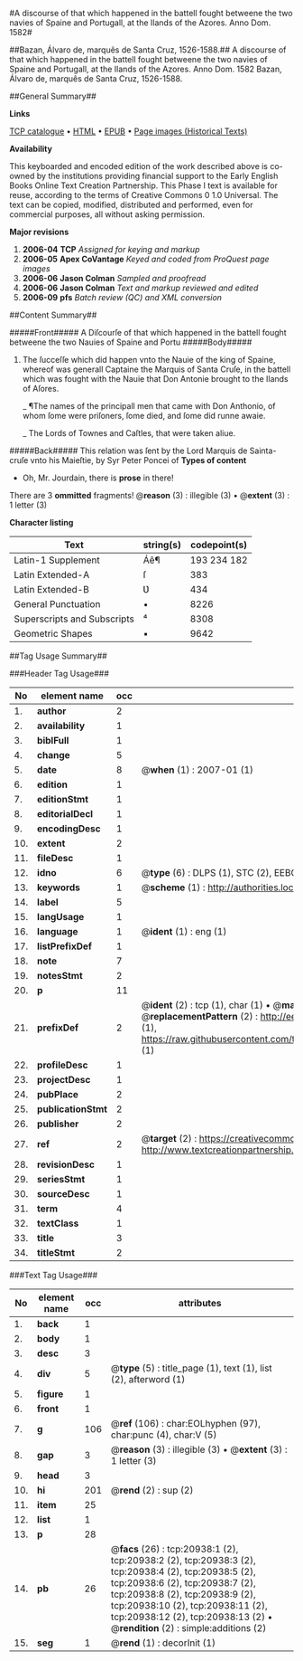 #A discourse of that which happened in the battell fought betweene the two navies of Spaine and Portugall, at the Ilands of the Azores. Anno Dom. 1582#

##Bazan, Álvaro de, marquês de Santa Cruz, 1526-1588.##
A discourse of that which happened in the battell fought betweene the two navies of Spaine and Portugall, at the Ilands of the Azores. Anno Dom. 1582
Bazan, Álvaro de, marquês de Santa Cruz, 1526-1588.

##General Summary##

**Links**

[TCP catalogue](http://www.ota.ox.ac.uk/tcp/)  • 
[HTML](http://tei.it.ox.ac.uk/tcp/Texts-HTML/free/A00/A00924.html)  • 
[EPUB](http://tei.it.ox.ac.uk/tcp/Texts-EPUB/free/A00/A00924.epub) • 
[Page images (Historical Texts)](https://data.historicaltexts.jisc.ac.uk/view?pubId=eebo-99855444e&pageId=eebo-99855444e-20938-1)

**Availability**

This keyboarded and encoded edition of the
	       work described above is co-owned by the institutions
	       providing financial support to the Early English Books
	       Online Text Creation Partnership. This Phase I text is
	       available for reuse, according to the terms of Creative
	       Commons 0 1.0 Universal. The text can be copied,
	       modified, distributed and performed, even for
	       commercial purposes, all without asking permission.

**Major revisions**

1. __2006-04__ __TCP__ *Assigned for keying and markup*
1. __2006-05__ __Apex CoVantage__ *Keyed and coded from ProQuest page images*
1. __2006-06__ __Jason Colman__ *Sampled and proofread*
1. __2006-06__ __Jason Colman__ *Text and markup reviewed and edited*
1. __2006-09__ __pfs__ *Batch review (QC) and XML conversion*

##Content Summary##

#####Front#####
A Diſcourſe of that which happened in the battell fought betweene the two Nauies of Spaine and Portu
#####Body#####

1. The ſucceſſe which did happen vnto the Nauie of the king of Spaine, whereof was generall Captaine the Marquis of Santa Cruſe, in the battell which was fought with the Nauie that Don Antonie brought to the Ilands of Aſores.

    _ ¶The names of the principall men that came with Don Anthonio, of whom ſome were priſoners, ſome died, and ſome did runne awaie.

    _ The Lords of Townes and Caſtles, that were taken aliue.

#####Back#####
This relation was ſent by the Lord Marquis de Sainta-cruſe vnto his Maieſtie, by Syr Peter Poncei of
**Types of content**

  * Oh, Mr. Jourdain, there is **prose** in there!

There are 3 **ommitted** fragments! 
 @__reason__ (3) : illegible (3)  •  @__extent__ (3) : 1 letter (3)

**Character listing**


|Text|string(s)|codepoint(s)|
|---|---|---|
|Latin-1 Supplement|Áê¶|193 234 182|
|Latin Extended-A|ſ|383|
|Latin Extended-B|Ʋ|434|
|General Punctuation|•|8226|
|Superscripts             and Subscripts|⁴|8308|
|Geometric Shapes|▪|9642|

##Tag Usage Summary##

###Header Tag Usage###

|No|element name|occ|attributes|
|---|---|---|---|
|1.|__author__|2||
|2.|__availability__|1||
|3.|__biblFull__|1||
|4.|__change__|5||
|5.|__date__|8| @__when__ (1) : 2007-01 (1)|
|6.|__edition__|1||
|7.|__editionStmt__|1||
|8.|__editorialDecl__|1||
|9.|__encodingDesc__|1||
|10.|__extent__|2||
|11.|__fileDesc__|1||
|12.|__idno__|6| @__type__ (6) : DLPS (1), STC (2), EEBO-CITATION (1), PROQUEST (1), VID (1)|
|13.|__keywords__|1| @__scheme__ (1) : http://authorities.loc.gov/ (1)|
|14.|__label__|5||
|15.|__langUsage__|1||
|16.|__language__|1| @__ident__ (1) : eng (1)|
|17.|__listPrefixDef__|1||
|18.|__note__|7||
|19.|__notesStmt__|2||
|20.|__p__|11||
|21.|__prefixDef__|2| @__ident__ (2) : tcp (1), char (1)  •  @__matchPattern__ (2) : ([0-9\-]+):([0-9IVX]+) (1), (.+) (1)  •  @__replacementPattern__ (2) : http://eebo.chadwyck.com/downloadtiff?vid=$1&page=$2 (1), https://raw.githubusercontent.com/textcreationpartnership/Texts/master/tcpchars.xml#$1 (1)|
|22.|__profileDesc__|1||
|23.|__projectDesc__|1||
|24.|__pubPlace__|2||
|25.|__publicationStmt__|2||
|26.|__publisher__|2||
|27.|__ref__|2| @__target__ (2) : https://creativecommons.org/publicdomain/zero/1.0/ (1), http://www.textcreationpartnership.org/docs/. (1)|
|28.|__revisionDesc__|1||
|29.|__seriesStmt__|1||
|30.|__sourceDesc__|1||
|31.|__term__|4||
|32.|__textClass__|1||
|33.|__title__|3||
|34.|__titleStmt__|2||


###Text Tag Usage###

|No|element name|occ|attributes|
|---|---|---|---|
|1.|__back__|1||
|2.|__body__|1||
|3.|__desc__|3||
|4.|__div__|5| @__type__ (5) : title_page (1), text (1), list (2), afterword (1)|
|5.|__figure__|1||
|6.|__front__|1||
|7.|__g__|106| @__ref__ (106) : char:EOLhyphen (97), char:punc (4), char:V (5)|
|8.|__gap__|3| @__reason__ (3) : illegible (3)  •  @__extent__ (3) : 1 letter (3)|
|9.|__head__|3||
|10.|__hi__|201| @__rend__ (2) : sup (2)|
|11.|__item__|25||
|12.|__list__|1||
|13.|__p__|28||
|14.|__pb__|26| @__facs__ (26) : tcp:20938:1 (2), tcp:20938:2 (2), tcp:20938:3 (2), tcp:20938:4 (2), tcp:20938:5 (2), tcp:20938:6 (2), tcp:20938:7 (2), tcp:20938:8 (2), tcp:20938:9 (2), tcp:20938:10 (2), tcp:20938:11 (2), tcp:20938:12 (2), tcp:20938:13 (2)  •  @__rendition__ (2) : simple:additions (2)|
|15.|__seg__|1| @__rend__ (1) : decorInit (1)|
